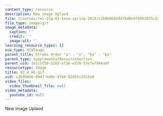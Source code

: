 ```yaml
---
content_type: resource
description: New image Uplaod
file: /courses/res-21g-01-kana-spring-2010/c2b9606689476d8e9f6801055c2d14a9_02_4_KE.gif
file_type: image/gif
image_metadata:
  caption: ''
  credit: ''
  image-alt: ''
learning_resource_types: []
ocw_type: OCWImage
parent_title: Stroke Order "a" - "o", "ka" - "ko"
parent_type: SupplementalResourceSection
parent_uid: 1b1c5f50-5265-e716-e378-57efef944a0f
resourcetype: Image
title: 02_4_KE.gif
uid: c2b96066-8947-6d8e-9f68-01055c2d14a9
video_files:
  video_thumbnail_file: null
video_metadata:
  youtube_id: null
---
```

New image Uplaod

